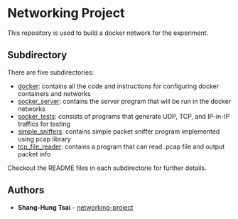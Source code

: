 # Networking Project

This repository is used to build a docker network for the experiment.

## Subdirectory

There are five subdirectories:   
* [docker](https://github.com/shtsai7/Networking-project/tree/master/docker): contains all the code and instructions for configuring docker containers and networks
* [socker_server](https://github.com/shtsai7/Networking-project/tree/master/socket_server): contains the server program that will be run in the docker networks
* [socker_tests](https://github.com/shtsai7/Networking-project/tree/master/socket_tests): consists of programs that generate UDP, TCP, and IP-in-IP traffics for testing
* [simple_sniffers](https://github.com/shtsai7/networking-project/tree/master/simple_sniffers): contains simple packet sniffer program implemented using pcap library
* [tcp_file_reader](https://github.com/shtsai7/networking-project/tree/master/tcp_file_reader): contains a program that can read .pcap file and output packet info
      
Checkout the README files in each subdirectorie for further details.

## Authors

* **Shang-Hung Tsai** - [networking-project](https://github.com/shtsai7/networking-project.git)
